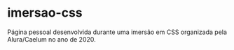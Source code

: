 # imersao-css
Página pessoal desenvolvida durante uma imersão em CSS organizada pela Alura/Caelum no ano de 2020.

